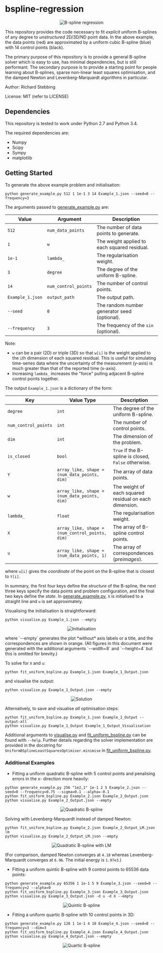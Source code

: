 bspline-regression
==================

<p align="center">
  <img src="https://github.com/rstebbing/bspline-regression/raw/master/figures/README-0.png" alt="B-spline regression"/>
</p>

This repository provides the code necessary to fit *explicit* uniform B-splines of any degree to *unstructured* 2D/3D/ND point data.
In the above example, the data points (red) are approximated by a uniform cubic B-spline (blue) with 14 control points (black).

The primary purpose of this repository is to provide a general B-spline solver which is easy to use, has minimal dependencies, but is still performant.
The secondary purpose is to provide a starting point for people learning about B-splines, sparse non-linear least squares optimisation, and the damped Newton and Levenberg-Marquardt algorithms in particular.

Author: Richard Stebbing

License: MIT (refer to LICENSE)

Dependencies
------------

This repository is tested to work under Python 2.7 and Python 3.4.

The required dependencies are:

* Numpy
* Scipy
* Sympy
* matplotlib

Getting Started
---------------

To generate the above example problem and initialisation:
```
python generate_example.py 512 1 1e-1 3 14 Example_1.json --seed=0 --frequency=3
```
The arguments passed to [generate_example.py](generate_example.py) are:

Value | Argument | Description
------------- | ------------- | -------------
`512` | `num_data_points` | The number of data points to generate.
`1` | `w` | The weight applied to each squared residual.
`1e-1` | `lambda_` | The regularisation weight.
`3` | `degree` | The degree of the uniform B-spline.
`14` | `num_control_points` | The number of control points.
`Example_1.json` | `output_path` | The output path.
`--seed` | `0` | The random number generator seed (optional).
`--frequency` | `3` | The frequency of the `sin` (optional).

Note:
* `w` can be a pair (2D) or triple (3D) so that `w[i]` is the weight applied to the `i`th dimension of each squared residual.
This is useful for simulating time-series data where the uncertainty of the measurement (y-axis) is much greater than that of the reported time (x-axis).
* Increasing `lambda_` increases the "force" pulling adjacent B-spline control points together.

The output `Example_1.json` is a dictionary of the form:

Key | Value Type | Description
------------- | ------------- | -------------
`degree` | `int` | The degree of the uniform B-spline.
`num_control_points` | `int` | The number of control points.
`dim` | `int` | The dimension of the problem.
`is_closed` | `bool` | `True` if the B-spline is closed, `False` otherwise.
`Y` | `array_like, shape = (num_data_points, dim)` | The array of data points.
`w` | `array_like, shape = (num_data_points, dim)` | The weight of each squared residual on each dimension.
`lambda_` | `float` | The regularisation weight.
`X` | `array_like, shape = (num_control_points, dim)` | The array of B-spline control points.
`u` | `array_like, shape = (num_data_points, 1)` | The array of correspondences (*preimages*).
where `u[i]` gives the *coordinate* of the point on the B-spline that is closest to `Y[i]`.

In summary, the first four keys define the *structure* of the B-spline, the next three keys specify the data points and problem configuration, and the final two keys define the *state*.
In [generate_example.py](generate_example.py), `X` is initialised to a straight line and `u` is set approximately.

Visualising the initialisation is straightforward:
```
python visualise.py Example_1.json --empty
```
<p align="center">
  <img src="https://github.com/rstebbing/bspline-regression/raw/master/figures/README-1.png" alt="Initialisation"/>
</p>
where `--empty` generates the plot *without* axis labels or a title, and the correspondences are shown in orange.
(All figures in this document were generated with the additional arguments `--width=8` and `--height=4` but this is omitted for brevity.)

To solve for `X` and `u`:
```
python fit_uniform_bspline.py Example_1.json Example_1_Output.json
```
and visualise the output:
```
python visualise.py Example_1_Output.json --empty
```
<p align="center">
  <img src="https://github.com/rstebbing/bspline-regression/raw/master/figures/README-2.png" alt="Solution"/>
</p>

Alternatively, to save and visualise *all* optimisation steps:
```
python fit_uniform_bspline.py Example_1.json Example_1_Output --output-all
python visualise.py Example_1_Output Example_1_Output_Visualisation
```
Additional arguments to [visualise.py](visualise.py) and [fit_uniform_bspline.py](fit_uniform_bspline.py) can be found with `--help`.
Further details regarding the solver implementation are provided in the docstring for `UniformBSplineLeastSquaresOptimiser.minimise` in [fit_uniform_bspline.py](fit_uniform_bspline.py).

### Additional Examples

- Fitting a uniform quadratic B-spline with 5 control points and penalising errors in the x- direction more heavily:
```
python generate_example.py 256 "1e2,1" 1e-1 2 5 Example_2.json --seed=0 --frequency=0.75 --sigma=0.1 --alpha=-0.1
python fit_uniform_bspline.py Example_2.json Example_2_Output.json
python visualise.py Example_2_Output.json --empty
```
<p align="center">
  <img src="https://github.com/rstebbing/bspline-regression/raw/master/figures/README-3.png" alt="Quadratic B-spline"/>
</p>

Solving with Levenberg-Marquardt instead of damped Newton:
```
python fit_uniform_bspline.py Example_2.json Example_2_Output_LM.json lm
python visualise.py Example_2_Output_LM.json --empty
```
<p align="center">
  <img src="https://github.com/rstebbing/bspline-regression/raw/master/figures/README-3-LM.png" alt="Quadratic B-spline with LM"/>
</p>

(For comparison, damped Newton converges at `4.18` whereas Levenberg-Marquardt converges at `6.96`.
The initial energy is `1.97e3`.)

- Fitting a uniform quintic B-spline with 9 control points to 65536 data points:
```
python generate_example.py 65356 1 1e-1 5 9 Example_3.json --seed=0 --frequency=2 --alpha=0
python fit_uniform_bspline.py Example_3.json Example_3_Output.json
python visualise.py Example_3_Output.json -d u -d X --empty
```
<p align="center">
  <img src="https://github.com/rstebbing/bspline-regression/raw/master/figures/README-4.png" alt="Quintic B-spline"/>
</p>

- Fitting a uniform quartic B-spline with 10 control points in 3D:
```
python generate_example.py 128 1 1e-1 4 10 Example_4.json --seed=0 --frequency=3 --dim=3
python fit_uniform_bspline.py Example_4.json Example_4_Output.json
python visualise.py Example_4_Output.json --empty
```
<p align="center">
  <img src="https://github.com/rstebbing/bspline-regression/raw/master/figures/README-5.png" alt="Quartic B-spline"/>
</p>
